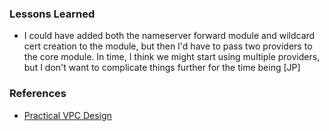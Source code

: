 ### Lessons Learned

* I could have added both the nameserver forward module and wildcard cert creation to the module, but then I'd have to pass two providers to the core module. In time, I think we might start using multiple providers, but I don't want to complicate things further for the time being [JP]

### References

* [Practical VPC Design](https://medium.com/aws-activate-startup-blog/practical-vpc-design-8412e1a18dcc)
